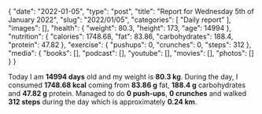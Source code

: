 {
    "date": "2022-01-05",
    "type": "post",
    "title": "Report for Wednesday 5th of January 2022",
    "slug": "2022\/01\/05",
    "categories": [
        "Daily report"
    ],
    "images": [],
    "health": {
        "weight": 80.3,
        "height": 173,
        "age": 14994
    },
    "nutrition": {
        "calories": 1748.68,
        "fat": 83.86,
        "carbohydrates": 188.4,
        "protein": 47.82
    },
    "exercise": {
        "pushups": 0,
        "crunches": 0,
        "steps": 312
    },
    "media": {
        "books": [],
        "podcast": [],
        "youtube": [],
        "movies": [],
        "photos": []
    }
}

Today I am <strong>14994 days</strong> old and my weight is <strong>80.3 kg</strong>. During the day, I consumed <strong>1748.68 kcal</strong> coming from <strong>83.86 g</strong> fat, <strong>188.4 g</strong> carbohydrates and <strong>47.82 g</strong> protein. Managed to do <strong>0 push-ups</strong>, <strong>0 crunches</strong> and walked <strong>312 steps</strong> during the day which is approximately <strong>0.24 km</strong>.